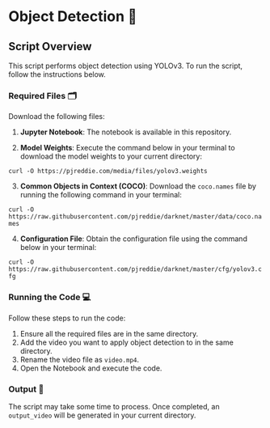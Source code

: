 # Object Detection 🎥

## Script Overview

This script performs object detection using YOLOv3. To run the script, follow the instructions below.

### Required Files 🗂️

Download the following files:

1. **Jupyter Notebook**: The notebook is available in this repository.

2. **Model Weights**: Execute the command below in your terminal to download the model weights to your current directory:

`curl -O https://pjreddie.com/media/files/yolov3.weights`

3. **Common Objects in Context (COCO)**: Download the `coco.names` file by running the following command in your terminal:

`curl -O https://raw.githubusercontent.com/pjreddie/darknet/master/data/coco.names`

4. **Configuration File**: Obtain the configuration file using the command below in your terminal:

`curl -O https://raw.githubusercontent.com/pjreddie/darknet/master/cfg/yolov3.cfg`

### Running the Code 💻

Follow these steps to run the code:

1. Ensure all the required files are in the same directory.
2. Add the video you want to apply object detection to in the same directory.
3. Rename the video file as `video.mp4`.
4. Open the Notebook and execute the code.

### Output 🍾

The script may take some time to process. Once completed, an `output_video` will be generated in your current directory.
